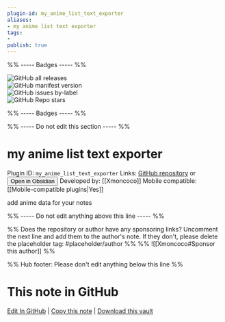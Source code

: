 ```yaml
---
plugin-id: my_anime_list_text_exporter
aliases:
- my anime list text exporter
tags: 
- 
publish: true
---
```


%% ----- Badges ----- %%

![GitHub all releases](https://img.shields.io/github/downloads/Xmoncoco/my_anime_list_text_exporter/total?color=573E7A&logo=github&style=for-the-badge)   
![GitHub manifest version](https://img.shields.io/github/manifest-json/v/Xmoncoco/my_anime_list_text_exporter?color=573E7A&logo=github&style=for-the-badge)   
![GitHub issues by-label](https://img.shields.io/github/issues/Xmoncoco/my_anime_list_text_exporter/help%20wanted?color=573E7A&logo=github&style=for-the-badge)   
![GitHub Repo stars](https://img.shields.io/github/stars/Xmoncoco/my_anime_list_text_exporter?color=573E7A&logo=github&style=for-the-badge)

%% ----- Badges ----- %%

%% ----- Do not edit this section ----- %%

# my anime list text exporter

Plugin ID: `my_anime_list_text_exporter`
Links: [GitHub repository](https://github.com/Xmoncoco/my_anime_list_text_exporter) or [<button id=HH>Open in Obsidian</button>](obsidian://show-plugin?id=my_anime_list_text_exporter)
Developed by: [[Xmoncoco]]
Mobile compatible: [[Mobile-compatible plugins|Yes]]

add anime data for your notes

%% ----- Do not edit anything above this line ----- %% 

%% Does the repository or author have any sponsoring links? Uncomment the next line and add them to the author's note. If they don't, please delete the placeholder tag: #placeholder/author %%
%% ![[Xmoncoco#Sponsor this author]] %%

%% Hub footer: Please don't edit anything below this line %%

# This note in GitHub

<span class="git-footer">[Edit In GitHub](https://github.dev/obsidian-community/obsidian-hub/blob/main/02%20-%20Community%20Expansions/02.05%20All%20Community%20Expansions/Plugins/my_anime_list_text_exporter.md "git-hub-edit-note") | [Copy this note](https://raw.githubusercontent.com/obsidian-community/obsidian-hub/main/02%20-%20Community%20Expansions/02.05%20All%20Community%20Expansions/Plugins/my_anime_list_text_exporter.md "git-hub-copy-note") | [Download this vault](https://github.com/obsidian-community/obsidian-hub/archive/refs/heads/main.zip "git-hub-download-vault") </span>

